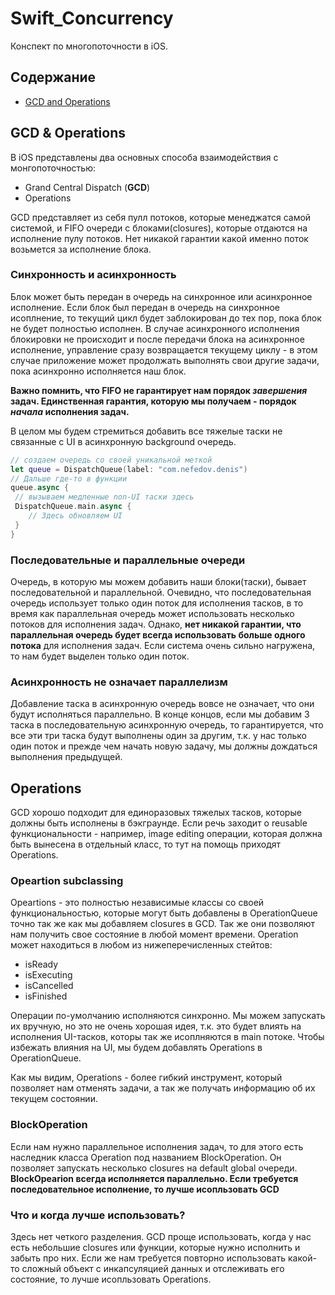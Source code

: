 # Swift_Concurrency
Конспект по многопоточности в iOS.

## Содержание
* [GCD and Operations](#gcd-&-operations)

## GCD & Operations
В iOS представлены два основных способа взаимодействия с монгопоточностью:
* Grand Central Dispatch (**GCD**)
* Operations

GCD представляет из себя пулл потоков, которые менеджатся самой системой, и FIFO очереди с блоками(closures), которые отдаются на исполнение пулу потоков. Нет никакой гарантии какой именно поток возьмется за исполнение блока. 

### Синхронность и асинхронность
Блок может быть передан в очередь на синхронное или асинхронное исполнение. Если блок был передан в очередь на синхронное исоплнение, то текущий цикл будет заблокирован до тех пор, пока блок не будет полностью исполнен. В случае асинхронного исполнения блокировки не происходит и после передачи блока на асинхронное исполнение, управление сразу возвращается текущему циклу - в этом случае приложение может продолжать выполнять свои другие задачи, пока асинхронно исполняется наш блок. 

**Важно помнить, что FIFO не гарантирует нам порядок *завершения* задач. Единственная гарантия, которую мы получаем - порядок *начала* исполнения задач.**

В целом мы будем стремиться добавить все тяжелые таски не связанные с UI в асинхронную background очередь. 

```swift
// создаем очередь со своей уникальной меткой
let queue = DispatchQueue(label: "com.nefedov.denis")
// Дальше где-то в функции
queue.async {
 // вызываем медленные non-UI таски здесь
 DispatchQueue.main.async {
    // Здесь обновляем UI
 } 
}
```

### Последовательные и параллельные очереди
Очередь, в которую мы можем добавить наши блоки(таски), бывает последовательной и параллельной. Очевидно, что последовательная очередь использует только один поток для исполнения тасков, в то время как параллельная очередь может использовать несколько потоков для исполнения задач. Однако, **нет никакой гарантии, что параллельная очередь будет всегда использовать больше одного потока** для исполнения задач. Если система очень сильно нагружена, то нам будет выделен только один поток. 

### Асинхронность не означает параллелизм
Добавление таска в асинхронную очередь вовсе не означает, что они будут исполняться параллельно. В конце концов, если мы добавим 3 таска в последовательную асинхронную очередь, то гарантируется, что все эти три таска будут выполнены один за другим, т.к. у нас только один поток и прежде чем начать новую задачу, мы должны дождаться выполнения предыдущей.

## Operations
GCD хорошо подходит для единоразовых тяжелых тасков, которые должны быть исполнены в бэкграунде. Если речь заходит о reusable функциональности - например, image editing операции, которая должна быть вынесена в отдельный класс, то тут на помощь приходят Operations. 

### Opeartion subclassing
Opeartions - это полностью независимые классы со своей функциональностью, которые могут быть добавлены в OperationQueue точно так же как мы добавляем closures в GCD. Так же они позволяют нам получить свое состояние в любой момент времени. Operation может находиться в любом из нижеперечисленных стейтов:
* isReady
* isExecuting
* isCancelled
* isFinished

Операции по-умолчанию исполняются синхронно. Мы можем запускать их вручную, но это не очень хорошая идея, т.к. это будет влиять на исполнения UI-тасков, которы так же исоплняются в main потоке. Чтобы избежать влияния на UI, мы будем добавлять Operations в OperationQueue. 

Как мы видим, Operations - более гибкий инструмент, который позволяет нам отменять задачи, а так же получать информацию об их текущем состоянии. 

### BlockOperation
Если нам нужно параллельное исполнения задач, то для этого есть наследник класса Operation под названием BlockOperation. Он позволяет запускать несколько closures на default global очереди.
**BlockOpearion всегда исполняется параллельно. Если требуется последовательное исполнение, то лучше исопльзовать GCD**

### Что и когда лучше использовать?
Здесь нет четкого разделения. GCD проще использовать, когда у нас есть небольшие closures или функции, которые нужно исполнить и забыть про них. Если же нам требуется повторно использовать какой-то сложный объект с инкапсуляцией данных и отслеживать его состояние, то лучше исопльзовать Operations.
